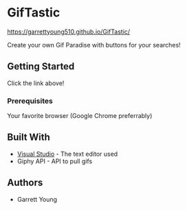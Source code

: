 # GifTastic
https://garrettyoung510.github.io/GifTastic/



Create your own Gif Paradise with buttons for your searches!

## Getting Started

Click the link above!

### Prerequisites

Your favorite browser (Google Chrome preferrably)

## Built With

* [Visual Studio](https://visualstudio.microsoft.com/) - The text editor used
* Giphy API - API to pull gifs

## Authors

* Garrett Young

